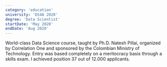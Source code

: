 ```yaml
---
category: 'education'
university: 'DS4A 2020'
degree: 'Data Scientist'
startDate: 'May 2020'
endDate: 'Aug 2020'
---
```


World-class Data Science course, taught by Ph.D. Natesh Pillai, organized by Correlation One and sponsored by the Colombian Ministry of Technology. Entry was based completely on a meritocracy basis through a skills exam. I achieved position 37 out of 12.000 applicants.
